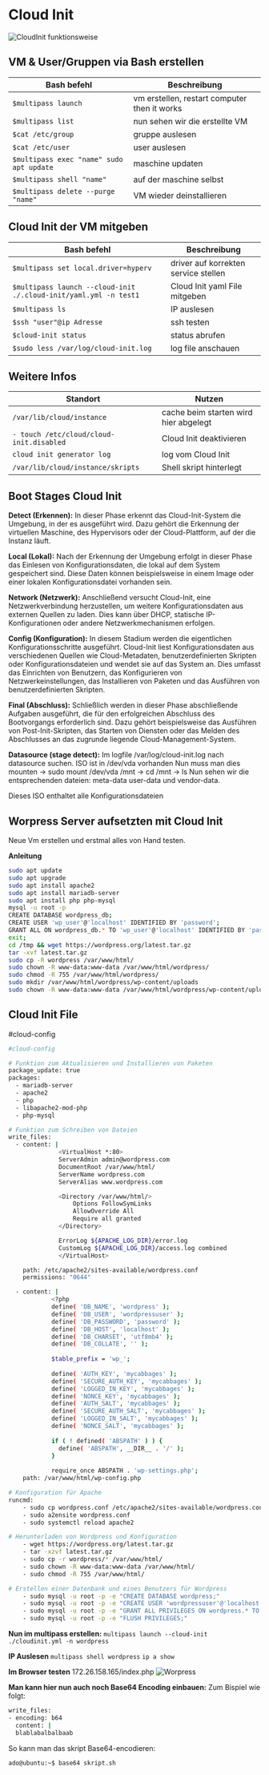 # Cloud Init

![CloudInit funktionsweise](https://github.com/lauradubach/Modul-IaC/blob/a869c8ce114075558f7655bf471369ec33210e4f/Cloud%20Init.png) 

## VM & User/Gruppen via Bash erstellen

| Bash befehl | Beschreibung |
| ---- | ---- |
| `$multipass launch` | vm erstellen, restart computer then it works |
| `$multipass list` | nun sehen wir die erstellte VM |
| `$cat /etc/group` | gruppe auslesen |
| `$cat /etc/user` | user auslesen | 
| `$multipass exec "name" sudo apt update` | maschine updaten |
| `$multipass shell "name"` | auf der maschine selbst |
| `$multipass delete --purge "name"` | VM wieder deinstallieren |


## Cloud Init der VM mitgeben

| Bash befehl | Beschreibung |
| ---- | ---- |
| `$multipass set local.driver=hyperv` | driver auf korrekten service stellen |
| `$multipass launch --cloud-init ./.cloud-init/yaml.yml -n test1` | Cloud Init yaml File mitgeben |
| `$multipass ls` | IP auslesen |
| `$ssh "user"@ip Adresse` | ssh testen |
| `$cloud-init status` | status abrufen |
| `$sudo less /var/log/cloud-init.log` | log file anschauen |

## Weitere Infos

| Standort | Nutzen |
| ---- | ---- |
| `/var/lib/cloud/instance` | cache beim starten wird hier abgelegt |
| `- touch /etc/cloud/cloud-init.disabled` | Cloud Init deaktivieren |
| `cloud init generator log` | log vom Cloud Init |
| `/var/lib/cloud/instance/skripts` | Shell skript hinterlegt |

## Boot Stages Cloud Init

**Detect (Erkennen):**
    In dieser Phase erkennt das Cloud-Init-System die Umgebung, in der es ausgeführt wird. Dazu gehört die Erkennung der virtuellen Maschine, des Hypervisors oder der Cloud-Plattform, auf der die Instanz läuft.

**Local (Lokal):**
    Nach der Erkennung der Umgebung erfolgt in dieser Phase das Einlesen von Konfigurationsdaten, die lokal auf dem System gespeichert sind. Diese Daten können beispielsweise in einem Image oder einer lokalen Konfigurationsdatei vorhanden sein.

**Network (Netzwerk):**
    Anschließend versucht Cloud-Init, eine Netzwerkverbindung herzustellen, um weitere Konfigurationsdaten aus externen Quellen zu laden. Dies kann über DHCP, statische IP-Konfigurationen oder andere Netzwerkmechanismen erfolgen.

**Config (Konfiguration):**
    In diesem Stadium werden die eigentlichen Konfigurationsschritte ausgeführt. Cloud-Init liest Konfigurationsdaten aus verschiedenen Quellen wie Cloud-Metadaten, benutzerdefinierten Skripten oder Konfigurationsdateien und wendet sie auf das System an. Dies umfasst das Einrichten von Benutzern, das Konfigurieren von Netzwerkeinstellungen, das Installieren von Paketen und das Ausführen von benutzerdefinierten Skripten.

**Final (Abschluss):**
    Schließlich werden in dieser Phase abschließende Aufgaben ausgeführt, die für den erfolgreichen Abschluss des Bootvorgangs erforderlich sind. Dazu gehört beispielsweise das Ausführen von Post-Init-Skripten, das Starten von Diensten oder das Melden des Abschlusses an das zugrunde liegende Cloud-Management-System.

**Datasource (stage detect):**
Im logfile /var/log/cloud-init.log nach datasource suchen. ISO ist in /dev/vda vorhanden
Nun muss man dies mounten -> sudo mount /dev/vda /mnt -> cd /mnt  ->  ls
Nun sehen wir die entsprechenden dateien: meta-data user-data und vendor-data. 

Dieses ISO enthaltet alle Konfigurationsdateien 

## Worpress Server aufsetzten mit Cloud Init

Neue Vm erstellen und erstmal alles von Hand testen.

**Anleitung**
```bash
sudo apt update
sudo apt upgrade
sudo apt install apache2
sudo apt install mariadb-server
sudo apt install php php-mysql
mysql -u root -p
CREATE DATABASE wordpress_db;
CREATE USER 'wp_user'@'localhost' IDENTIFIED BY 'password';
GRANT ALL ON wordpress_db.* TO 'wp_user'@'localhost' IDENTIFIED BY 'password';
exit;
cd /tmp && wget https://wordpress.org/latest.tar.gz
tar -xvf latest.tar.gz
sudo cp -R wordpress /var/www/html/
sudo chown -R www-data:www-data /var/www/html/wordpress/
sudo chmod -R 755 /var/www/html/wordpress/
sudo mkdir /var/www/html/wordpress/wp-content/uploads
sudo chown -R www-data:www-data /var/www/html/wordpress/wp-content/uploads/
 ```

## Cloud Init File

#cloud-config
```bash
#cloud-config

# Funktion zum Aktualisieren und Installieren von Paketen
package_update: true
packages:
  - mariadb-server
  - apache2
  - php
  - libapache2-mod-php
  - php-mysql

# Funktion zum Schreiben von Dateien
write_files: 
  - content: |
              <VirtualHost *:80>
              ServerAdmin admin@wordpress.com
              DocumentRoot /var/www/html/
              ServerName wordpress.com
              ServerAlias www.wordpress.com

              <Directory /var/www/html/>
                  Options FollowSymLinks
                  AllowOverride All
                  Require all granted
              </Directory>

              ErrorLog ${APACHE_LOG_DIR}/error.log
              CustomLog ${APACHE_LOG_DIR}/access.log combined
              </VirtualHost>

    path: /etc/apache2/sites-available/wordpress.conf
    permissions: "0644"

  - content: |
            <?php
            define( 'DB_NAME', 'wordpress' );
            define( 'DB_USER', 'wordpressuser' );
            define( 'DB_PASSWORD', 'password' );
            define( 'DB_HOST', 'localhost' );
            define( 'DB_CHARSET', 'utf8mb4' );
            define( 'DB_COLLATE', '' );
      
            $table_prefix = 'wp_';
      
            define( 'AUTH_KEY', 'mycabbages' );
            define( 'SECURE_AUTH_KEY', 'mycabbages' );
            define( 'LOGGED_IN_KEY', 'mycabbages' );
            define( 'NONCE_KEY', 'mycabbages' );
            define( 'AUTH_SALT', 'mycabbages' );
            define( 'SECURE_AUTH_SALT', 'mycabbages' );
            define( 'LOGGED_IN_SALT', 'mycabbages' );
            define( 'NONCE_SALT', 'mycabbages' );
      
            if ( ! defined( 'ABSPATH' ) ) {
              define( 'ABSPATH', __DIR__ . '/' );
            }
      
            require_once ABSPATH . 'wp-settings.php';
    path: /var/www/html/wp-config.php

# Konfiguration für Apache
runcmd: 
    - sudo cp wordpress.conf /etc/apache2/sites-available/wordpress.conf
    - sudo a2ensite wordpress.conf
    - sudo systemctl reload apache2

# Herunterladen von Wordpress und Konfiguration
    - wget https://wordpress.org/latest.tar.gz
    - tar -xzvf latest.tar.gz
    - sudo cp -r wordpress/* /var/www/html/
    - sudo chown -R www-data:www-data /var/www/html/
    - sudo chmod -R 755 /var/www/html/

# Erstellen einer Datenbank und eines Benutzers für Wordpress
    - sudo mysql -u root -p -e "CREATE DATABASE wordpress;"
    - sudo mysql -u root -p -e "CREATE USER 'wordpressuser'@'localhost' IDENTIFIED BY 'password';"
    - sudo mysql -u root -p -e "GRANT ALL PRIVILEGES ON wordpress.* TO 'wordpressuser'@'localhost';"
    - sudo mysql -u root -p -e "FLUSH PRIVILEGES;"
```

**Nun im multipass erstellen:**
`multipass launch --cloud-init ./cloudinit.yml -n wordpress`

**IP Auslesen**
`multipass shell wordpress`
`ip a show`

**Im Browser testen**
172.26.158.165/index.php
![Worpress](https://github.com/lauradubach/Modul-IaC/blob/cc53909c8ea708312bf71f07980af660518f92ef/wordpress.png)

**Man kann hier nun auch noch Base64 Encoding einbauen:**
Zum Bispiel wie folgt:

```bash
write_files:
- encoding: b64
  content: | 
  blablabalbalbaab
```

So kann man das skript Base64-encodieren:

`ado@ubuntu:~$ base64 skript.sh`